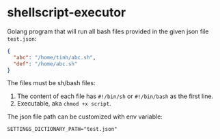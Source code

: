 # shellscript-executor

Golang program that will run all bash files provided in the given json file `test.json`:
```json
{
  "abc": "/home/tinh/abc.sh",
  "def": "/home/abc.sh"
}
```

The files must be sh/bash files:
1. The content of each file has `#!/bin/sh` or `#!/bin/bash` as the first line.
2. Executable, aka `chmod +x script`.

The json file path can be customized with env variable:
```
SETTINGS_DICTIONARY_PATH="test.json"
```
